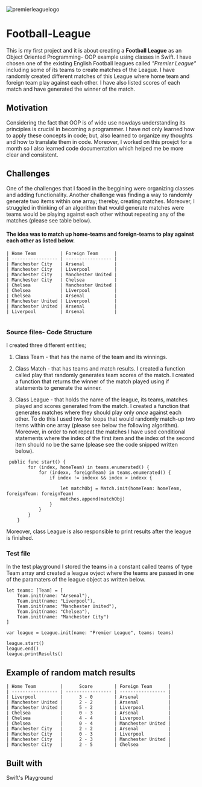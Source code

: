![premierleaguelogo](https://user-images.githubusercontent.com/32840208/46785975-bea04200-cd33-11e8-8935-27b1ee8c4a24.jpg)

# Football-League

This is my first project and it is about creating a **Football League** as an Object Oriented Programming- OOP example using classes in Swift. I have chosen one of the existing English Football leagues called *"Premier League"* including some of its teams to create matches of the League. I have randomly created different matches of this League where home team and foreign team play against each other. I have also listed scores of each match and have generated the winner of the match. 

## Motivation 

Considering the fact that OOP is of wide use nowdays understanding its principles is crucial in becoming a programmer. I have not only learned how to apply these concepts in code; but, also learned to organize my thoughts and how to translate them in code. Moreover, I worked on this proejct for a month so I also learned code documentation which helped me be more clear and consistent. 

## Challenges 

One of the challenges that I faced in the beggining were organizing classes and adding functionality. Another challenge was finding a way to randomly generate two items within one array; thereby, creating matches. Moreover, I struggled in thinking of an algorithm that would generate matches were teams would be playing against each other without repeating any of the matches (please see table below). 

#### The idea was to match up home-teams and foreign-teams to play against each other as listed below.

```
| Home Team         | Foreign Team      |
| ----------------- | ----------------- |
| Manchester City   | Arsenal           |
| Manchester City   | Liverpool         |
| Manchester City   | Manchester United |
| Manchester City   | Chelsea           |
| Chelsea           | Manchester United |
| Chelsea           | Liverpool         |
| Chelsea           | Arsenal           |
| Manchester United | Liverpool         |
| Manchester United | Arsenal           |
| Liverpool         | Arsenal           |
 
 ```
 ### Source files- Code Structure 
 
 I created three different entities;
 
 1. Class Team - that has the name of the team and its winnings.
 
 2. Class Match - that has teams and match results. I created a function called play that randomly generates team scores of the match. I created a function that returns the winner of the match played using if statements to generate the winner.

3. Class League - that holds the name of the league, its teams, matches played and scores generated from the match. I created a function that generates matches where they should play only *once* against each other. To do this I used two for loops that would randomly match-up two items within one array (please see below the following algorithm). Moreover, in order to not repeat the matches I have used conditional statements where the index of the first item and the index of the second item should no be the same (please see the code snipped written below).

``` 
 public func start() {
        for (index, homeTeam) in teams.enumerated() {
            for (indexx, foreignTeam) in teams.enumerated() {
                if index != indexx && index > indexx {
                    
                    let matchObj = Match.init(homeTeam: homeTeam, foreignTeam: foreignTeam)
                    matches.append(matchObj)
                }
            }
        }
    }
```
Moreover, class League is also responsible to print results after the league is finished. 

### Test file

In the test playground I stored the teams in a constant called teams of type Team array and created a league ovject where the teams are passed in one of the paramaters of the league object as written below.

```
let teams: [Team] = [
    Team.init(name: "Arsenal"),
    Team.init(name: "Liverpool"),
    Team.init(name: "Manchester United"),
    Team.init(name: "Chelsea"),
    Team.init(name: "Manchester City")
]

var league = League.init(name: "Premier League", teams: teams)

league.start()
league.end()
league.printResults()
```
 ## Example of random match results
 
 ```
| Home Team         |      Score        | Foreign Team      |
| ----------------- | ----------------- | ----------------- |
| Liverpool         |      3 - 0        | Arsenal           |
| Manchester United |      2 - 2        | Arsenal           |
| Manchester United |      5 - 2        | Liverpool         |
| Chelsea           |      0 - 3        | Arsenal           |
| Chelsea           |      4 - 4        | Liverpool         |
| Chelsea           |      0 - 4        | Manchester United |
| Manchester City   |      2 - 2        | Arsenal           |
| Manchester City   |      0 - 3        | Liverpool         |
| Manchester City   |      2 - 3        | Manchester United |
| Manchester City   |      2 - 5        | Chelsea           |
 
```
 ## Built with
 
 Swift's Playground 

